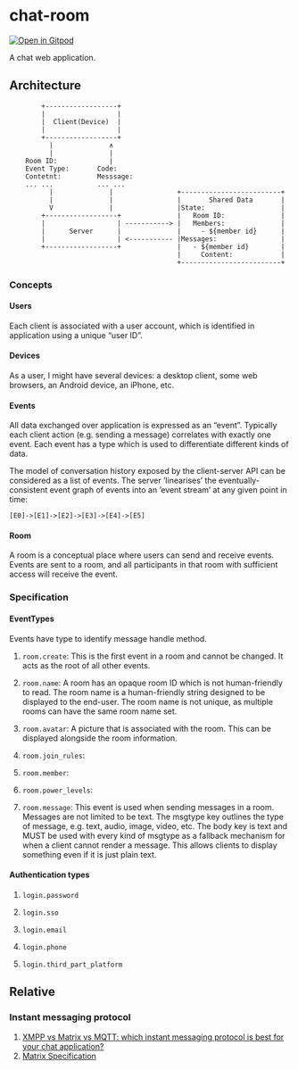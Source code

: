 # chat-room

[![Open in Gitpod](https://img.shields.io/badge/gitpod-online%20code-brightgreen)](https://gitpod.io/#https://github.com/y-t99/chat-room)

A chat web application.

## Architecture

```
        +------------------+
        |                  |
        |  Client(Device)  |
        |                  |
        +------------------+
          |              ∧
          |              |
    Room ID:             |
    Event Type:       Code:               
    Contetnt:         Messsage:           
    ... ...           ... ...             
          |              |                +-------------------------+
          |              |                |       Shared Data       |
          V              |                |State:                   |
        +------------------+              |   Room ID:              |
        |                  | -----------> |   Members:              |
        |      Server      |              |     - ${member id}      |
        |                  | <----------- |Messages:                |
        +------------------+              |   - ${member id}        |
                                          |     Content:            |
                                          +-------------------------+     
```

### Concepts

#### Users

Each client is associated with a user account, which is identified in application using a unique “user ID”.

#### Devices

As a user, I might have several devices: a desktop client, some web browsers, an Android device, an iPhone, etc. 

#### Events

All data exchanged over application is expressed as an “event”. Typically each client action (e.g. sending a message) correlates with exactly one event. Each event has a type which is used to differentiate different kinds of data. 

The model of conversation history exposed by the client-server API can be considered as a list of events. The server ’linearises’ the eventually-consistent event graph of events into an ’event stream’ at any given point in time:

```
[E0]->[E1]->[E2]->[E3]->[E4]->[E5]
```

#### Room

A room is a conceptual place where users can send and receive events. Events are sent to a room, and all participants in that room with sufficient access will receive the event. 

### Specification

#### EventTypes

Events have type to identify message handle method.

1. `room.create`: This is the first event in a room and cannot be changed. It acts as the root of all other events.

2. `room.name`: A room has an opaque room ID which is not human-friendly to read. The room name is a human-friendly string designed to be displayed to the end-user. The room name is not unique, as multiple rooms can have the same room name set. 

3. `room.avatar`: A picture that is associated with the room. This can be displayed alongside the room information.

4. `room.join_rules`: 

5. `room.member`: 

6. `room.power_levels`:

7. `room.message`: This event is used when sending messages in a room. Messages are not limited to be text. The msgtype key outlines the type of message, e.g. text, audio, image, video, etc. The body key is text and MUST be used with every kind of msgtype as a fallback mechanism for when a client cannot render a message. This allows clients to display something even if it is just plain text.

#### Authentication types

1. `login.password`

2. `login.sso`

3. `login.email`

4. `login.phone`

5. `login.third_part_platform`

## Relative

### Instant messaging protocol

1. [XMPP vs Matrix vs MQTT: which instant messaging protocol is best for your chat application?](https://www.rst.software/blog/xmpp-vs-matrix-vs-mqtt-which-instant-messaging-protocol-is-best-for-your-chat-application)
2. [Matrix Specification](https://spec.matrix.org)